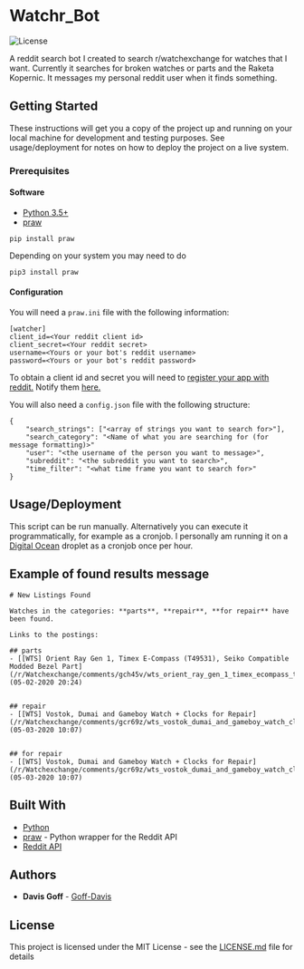 # Watchr_Bot

![License](https://img.shields.io/github/license/Goff-Davis/Watchr_Bot?style=flat-square)

A reddit search bot I created to search r/watchexchange for watches that I want. Currently it searches for broken watches or parts and the Raketa Kopernic. It messages my personal reddit user when it finds something.

## Getting Started

These instructions will get you a copy of the project up and running on your local machine for development and testing purposes. See usage/deployment for notes on how to deploy the project on a live system.

### Prerequisites

#### Software

* [Python 3.5+](https://www.python.org/)
* [praw](https://praw.readthedocs.io/en/latest/)

```
pip install praw
```

Depending on your system you may need to do

```
pip3 install praw
```

#### Configuration

You will need a `praw.ini` file with the following information:

```
[watcher]
client_id=<Your reddit client id>
client_secret=<Your reddit secret>
username=<Yours or your bot's reddit username>
password=<Yours or your bot's reddit password>
```

To obtain a client id and secret you will need to [register your app with reddit.](https://www.reddit.com/prefs/apps) Notify them [here.](https://docs.google.com/forms/d/e/1FAIpQLSezNdDNK1-P8mspSbmtC2r86Ee9ZRbC66u929cG2GX0T9UMyw/viewform)


You will also need a `config.json` file with the following structure:

```
{
	"search_strings": ["<array of strings you want to search for>"],
	"search_category": "<Name of what you are searching for (for message formatting)>"
	"user": "<the username of the person you want to message>",
	"subreddit": "<the subreddit you want to search>",
	"time_filter": "<what time frame you want to search for>"
}
```

## Usage/Deployment

This script can be run manually. Alternatively you can execute it programmatically, for example as a cronjob. I personally am running it on a [Digital Ocean](https://www.digitalocean.com/) droplet as a cronjob once per hour.

## Example of found results message

```
# New Listings Found

Watches in the categories: **parts**, **repair**, **for repair** have been found.

Links to the postings:

## parts
- [[WTS] Orient Ray Gen 1, Timex E-Compass (T49531), Seiko Compatible Modded Bezel Part](/r/Watchexchange/comments/gch45v/wts_orient_ray_gen_1_timex_ecompass_t49531_seiko/) (05-02-2020 20:24)


## repair
- [[WTS] Vostok, Dumai and Gameboy Watch + Clocks for Repair](/r/Watchexchange/comments/gcr69z/wts_vostok_dumai_and_gameboy_watch_clocks_for/) (05-03-2020 10:07)


## for repair
- [[WTS] Vostok, Dumai and Gameboy Watch + Clocks for Repair](/r/Watchexchange/comments/gcr69z/wts_vostok_dumai_and_gameboy_watch_clocks_for/) (05-03-2020 10:07)
```

## Built With

* [Python](https://www.python.org/)
* [praw](https://praw.readthedocs.io/en/latest/) - Python wrapper for the Reddit API
* [Reddit API](https://www.reddit.com/dev/api/)

## Authors

* **Davis Goff** - [Goff-Davis](https://github.com/Goff-Davis)

## License

This project is licensed under the MIT License - see the [LICENSE.md](LICENSE.md) file for details
